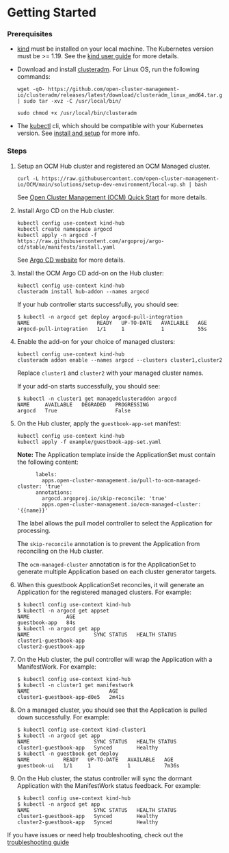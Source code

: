 # Getting Started

### Prerequisites
- [kind](https://kind.sigs.k8s.io) must be installed on your local machine. The Kubernetes version must be >= 1.19. See the [kind user guide](https://kind.sigs.k8s.io/docs/user/quick-start/#creating-a-cluster) for more details.
- Download and install [clusteradm](https://github.com/open-cluster-management-io/clusteradm/releases). For Linux OS, run the following commands:

    ```
    wget -qO- https://github.com/open-cluster-management-io/clusteradm/releases/latest/download/clusteradm_linux_amd64.tar.gz | sudo tar -xvz -C /usr/local/bin/

    sudo chmod +x /usr/local/bin/clusteradm
    ```
- The [kubectl](https://kubernetes.io/docs/reference/kubectl/) cli, which should be compatible with your Kubernetes version. See [install and setup](https://kubernetes.io/docs/tasks/tools/install-kubectl-linux/#before-you-begin) for more info.

### Steps
1. Setup an OCM Hub cluster and registered an OCM Managed cluster. 
   ```
   curl -L https://raw.githubusercontent.com/open-cluster-management-io/OCM/main/solutions/setup-dev-environment/local-up.sh | bash
   ```
   
   See [Open Cluster Management (OCM) Quick Start](https://open-cluster-management.io/getting-started/quick-start/) for more details.

1. Install Argo CD on the Hub cluster.
    ```
    kubectl config use-context kind-hub
    kubectl create namespace argocd
    kubectl apply -n argocd -f https://raw.githubusercontent.com/argoproj/argo-cd/stable/manifests/install.yaml
    ```
   See [Argo CD website](https://argo-cd.readthedocs.io/en/stable/getting_started/) for more details.

1. Install the OCM Argo CD add-on on the Hub cluster:
    ```
    kubectl config use-context kind-hub
    clusteradm install hub-addon --names argocd
    ```
   If your hub controller starts successfully, you should see:
    ```
    $ kubectl -n argocd get deploy argocd-pull-integration
    NAME                      READY   UP-TO-DATE   AVAILABLE   AGE
    argocd-pull-integration   1/1     1            1           55s
    ```

1. Enable the add-on for your choice of managed clusters:
    ```
    kubectl config use-context kind-hub
    clusteradm addon enable --names argocd --clusters cluster1,cluster2
    ```
   Replace `cluster1` and `cluster2` with your managed cluster names.

   If your add-on starts successfully, you should see:
    ```
    $ kubectl -n cluster1 get managedclusteraddon argocd
    NAME     AVAILABLE   DEGRADED   PROGRESSING
    argocd   True                   False
    ```

1. On the Hub cluster, apply the `guestbook-app-set` manifest:
    ```
    kubectl config use-context kind-hub
    kubectl apply -f example/guestbook-app-set.yaml
    ```
    **Note:** The Application template inside the ApplicationSet must contain the following content:
    ```
          labels:
            apps.open-cluster-management.io/pull-to-ocm-managed-cluster: 'true'
          annotations:
            argocd.argoproj.io/skip-reconcile: 'true'
            apps.open-cluster-management.io/ocm-managed-cluster: '{{name}}'
    ```
    The label allows the pull model controller to select the Application for processing.

    The `skip-reconcile` annotation is to prevent the Application from reconciling on the Hub cluster.

    The `ocm-managed-cluster` annotation is for the ApplicationSet to generate multiple Application based on each cluster generator targets.

1.  When this guestbook ApplicationSet reconciles, it will generate an Application for the registered managed clusters. For example:
    ```
    $ kubectl config use-context kind-hub
    $ kubectl -n argocd get appset
    NAME            AGE
    guestbook-app   84s
    $ kubectl -n argocd get app
    NAME                     SYNC STATUS   HEALTH STATUS
    cluster1-guestbook-app
    cluster2-guestbook-app
    ```

1.  On the Hub cluster, the pull controller will wrap the Application with a ManifestWork. For example:
    ```
    $ kubectl config use-context kind-hub
    $ kubectl -n cluster1 get manifestwork
    NAME                          AGE
    cluster1-guestbook-app-d0e5   2m41s
    ```

1.  On a managed cluster, you should see that the Application is pulled down successfully. For example:
    ```
    $ kubectl config use-context kind-cluster1
    $ kubectl -n argocd get app
    NAME                     SYNC STATUS   HEALTH STATUS
    cluster1-guestbook-app   Synced        Healthy
    $ kubectl -n guestbook get deploy
    NAME           READY   UP-TO-DATE   AVAILABLE   AGE
    guestbook-ui   1/1     1            1           7m36s
    ```

1. On the Hub cluster, the status controller will sync the dormant Application with the ManifestWork status feedback. For example:
    ```
    $ kubectl config use-context kind-hub
    $ kubectl -n argocd get app
    NAME                     SYNC STATUS   HEALTH STATUS
    cluster1-guestbook-app   Synced        Healthy
    cluster2-guestbook-app   Synced        Healthy
    ```
If you have issues or need help troubleshooting, check out the [troubleshooting guide](./troubleshooting.md)
